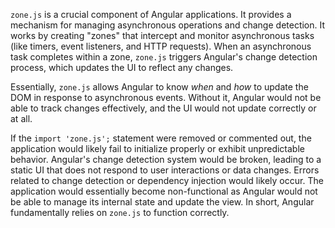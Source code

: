 `zone.js` is a crucial component of Angular applications. It provides a mechanism for managing asynchronous operations and change detection. It works by creating "zones" that intercept and monitor asynchronous tasks (like timers, event listeners, and HTTP requests). When an asynchronous task completes within a zone, `zone.js` triggers Angular's change detection process, which updates the UI to reflect any changes.

Essentially, `zone.js` allows Angular to know *when* and *how* to update the DOM in response to asynchronous events. Without it, Angular would not be able to track changes effectively, and the UI would not update correctly or at all.

If the `import 'zone.js';` statement were removed or commented out, the application would likely fail to initialize properly or exhibit unpredictable behavior.  Angular's change detection system would be broken, leading to a static UI that does not respond to user interactions or data changes.  Errors related to change detection or dependency injection would likely occur.  The application would essentially become non-functional as Angular would not be able to manage its internal state and update the view. In short, Angular fundamentally relies on `zone.js` to function correctly.